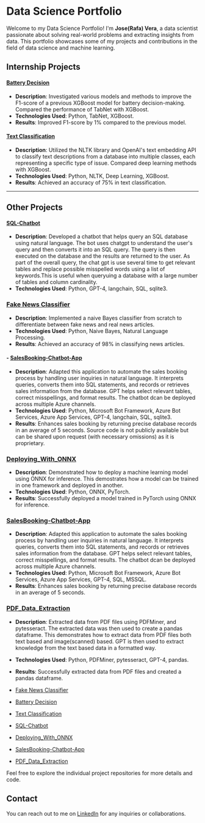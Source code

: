 # Data Science Portfolio

Welcome to my Data Science Portfolio! I'm **Jose(Rafa) Vera**, a data scientist passionate about solving real-world problems and extracting insights from data. This portfolio showcases some of my projects and contributions in the field of data science and machine learning.

## Internship Projects

#### [Battery Decision](https://github.com/joseosvaldo16/Internship_Projects/tree/main/Battery_Decision)
- **Description**: Investigated various models and methods to improve the F1-score of a previous XGBoost model for battery decision-making. Compared the performance of TabNet with XGBoost.
- **Technologies Used**: Python, TabNet, XGBoost.
- **Results**: Improved F1-score by 1% compared to the previous model.

#### [Text Classification](https://github.com/joseosvaldo16/Internship_Projects/tree/main/Text_Classification)
- **Description**: Utilized the NLTK library and OpenAI's text embedding API to classify text descriptions from a database into multiple classes, each representing a specific type of issue. Compared deep learning methods with XGBoost.
- **Technologies Used**: Python, NLTK, Deep Learning, XGBoost.
- **Results**: Achieved an accuracy of 75% in text classification.

---
## Other Projects
#### [SQL-Chatbot](https://github.com/joseosvaldo16/SQL-ChatBot)
- **Description**: Developed a chatbot that helps query an SQL database using natural language. The bot uses chatgpt to understand the user's query and then converts it into an SQL query. The query is then executed on the database and the results are returned to the user. As part of the overall query, the chat gpt is use several time to get relevant tables and replace possible misspelled words using a list of keywords.This is useful when queryuing a database with a large number of tables and column cardinality.
- **Technologies Used**: Python, GPT-4, langchain, SQL, sqlite3.

### [Fake News Classifier](https://github.com/joseosvaldo16//Fake_News_Classifier_NLP)
- **Description**: Implemented a naive Bayes classifier from scratch to differentiate between fake news and real news articles.
- **Technologies Used**: Python, Naive Bayes, Natural Language Processing.
- **Results**: Achieved an accuracy of 98% in classifying news articles.


#### - [SalesBooking-Chatbot-App](https://github.com/joseosvaldo16/SalesBookingChatBot)
- **Description**: Adapted this application to automate the sales booking process by handling user inquiries in natural language. It interprets queries, converts them into SQL statements, and records or retrieves sales information from the database. GPT helps select relevant tables, correct misspellings, and format results. The chatbot dcan be deployed across multiple Azure channels.
- **Technologies Used**: Python, Microsoft Bot Framework, Azure Bot Services, Azure App Services, GPT-4, langchain, SQL, sqlite3.
- **Results**: Enhances sales booking by returning precise database records in an average of 5 seconds. Source code is not publicly available but can be shared upon request (with necessary omissions) as it is proprietary.


### [Deploying_With_ONNX](https://github.com/joseosvaldo16/Deploying_With_ONNX)
- **Description**: Demonstrated how to deploy a machine learning model using ONNX for inference. This demostrates how a model can be trained in one framework and deployed in another. 
- **Technologies Used**: Python, ONNX, PyTorch.
- **Results**: Successfully deployed a model trained in PyTorch using ONNX for inference.

### [SalesBooking-Chatbot-App](https://github.com/joseosvaldo16/SalesBookingChatBot)
- **Description**: Adapted this application to automate the sales booking process by handling user inquiries in natural language. It interprets queries, converts them into SQL statements, and records or retrieves sales information from the database. GPT helps select relevant tables, correct misspellings, and format results. The chatbot dcan be deployed across multiple Azure channels.
- **Technologies Used**: Python, Microsoft Bot Framework, Azure Bot Services, Azure App Services, GPT-4, SQL, MSSQL.
- **Results**: Enhances sales booking by returning precise database records in an average of 5 seconds.

### [PDF_Data_Extraction](https://github.com/joseosvaldo16/PDF_Data_Extaction)
- **Description**: Extracted data from PDF files using PDFMiner, and pytesseract. The extracted data was then used to create a pandas dataframe.  This demonstrates how to extract data from PDF files both text based and image(scanned) based. GPT is then used to extract knowledge from the text based data in a formatted way.
- **Technologies Used**: Python, PDFMiner, pytesseract, GPT-4, pandas.
- **Results**: Successfully extracted data from PDF files and created a pandas dataframe.

- [Fake News Classifier](https://github.com/joseosvaldo16//Fake_News_Classifier_NLP)
- [Battery Decision](https://github.com/joseosvaldo16/Internship_Projects/tree/main/Battery_Decision)
- [Text Classification](https://github.com/joseosvaldo16/Internship_Projects/tree/main/Text_Classification)
- [SQL-Chatbot](https://github.com/joseosvaldo16/SQL-ChatBot)
- [Deploying_With_ONNX](https://github.com/joseosvaldo16/Deploying_With_ONNX)
- [SalesBooking-Chatbot-App](https://github.com/joseosvaldo16/SalesBookingChatBot)
- [PDF_Data_Extraction](https://github.com/joseosvaldo16/PDF_Data_Extaction)

Feel free to explore the individual project repositories for more details and code.

## Contact

You can reach out to me on [LinkedIn](https://www.linkedin.com/in/jvera3/) for any inquiries or collaborations.

